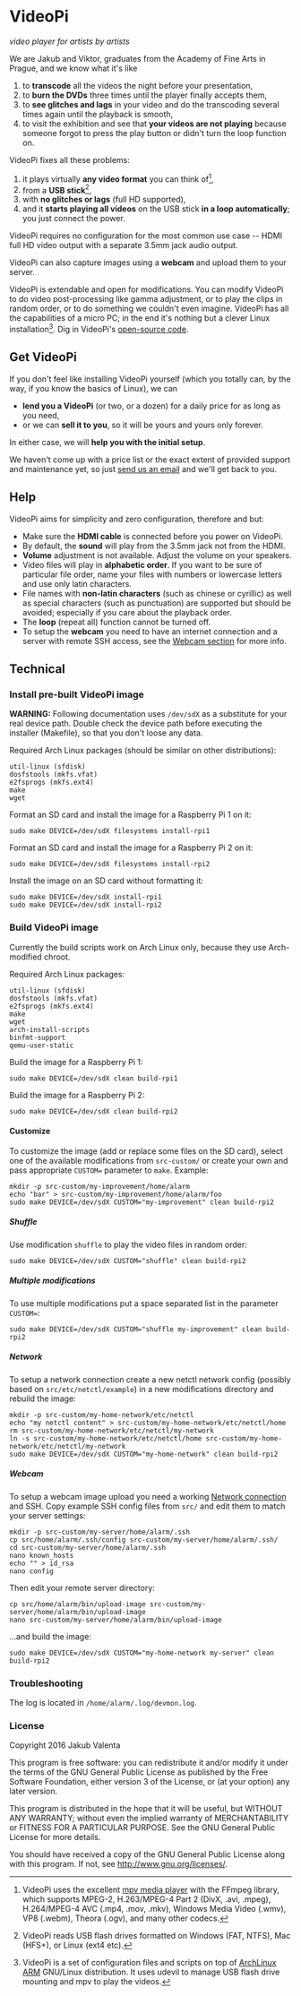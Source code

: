 # VideoPi

*video player for artists by artists*

We are Jakub and Viktor, graduates from the Academy of Fine Arts in Prague, and we know what it's like

1. to __transcode__ all the videos the night before your presentation,
2. to __burn the DVDs__ three times until the player finally accepts them,
3. to __see glitches and lags__ in your video and do the transcoding several times again until the playback is smooth,
4. to visit the exhibition and see that __your videos are not playing__ because someone forgot to press the play button or didn't turn the loop function on.

VideoPi fixes all these problems:

1. it plays virtually __any video format__ you can think of[^1],
2. from a __USB stick__[^2],
3. with __no glitches or lags__ (full HD supported),
4. and it __starts playing all videos__ on the USB stick __in a loop automatically__; you just connect the power.

VideoPi requires no configuration for the most common use case -- HDMI full HD video output with a separate 3.5mm jack audio output.

VideoPi can also capture images using a __webcam__ and upload them to your server.

VideoPi is extendable and open for modifications. You can modify VideoPi to do video post-processing like gamma adjustment, or to play the clips in random order, or to do something we couldn't even imagine. VideoPi has all the capabilities of a micro PC; in the end it's nothing but a clever Linux installation[^3]. Dig in VideoPi's [open-source code](http://lab.saloun.cz/jakub/video-pi).

## Get VideoPi

If you don't feel like installing VideoPi yourself (which you totally can, by the way, if you know the basics of Linux), we can

- __lend you a VideoPi__ (or two, or a dozen) for a daily price for as long as you need,
- or we can __sell it to you__, so it will be yours and yours only forever.

In either case, we will __help you with the initial setup__.

We haven't come up with a price list or the exact extent of provided support and maintenance yet, so just [send us an email](mailto:17bda853@opayq.com) and we'll get back to you.

## Help

VideoPi aims for simplicity and zero configuration, therefore and but:

- Make sure the __HDMI cable__ is connected before you power on VideoPi.
- By default, the __sound__ will play from the 3.5mm jack not from the HDMI.
- __Volume__ adjustment is not available. Adjust the volume on your speakers.
- Video files will play in __alphabetic order__. If you want to be sure of particular file order, name your files with numbers or lowercase letters and use only latin characters.
- File names with __non-latin characters__ (such as chinese or cyrillic) as well as special characters (such as punctuation) are supported but should be avoided; especially if you care about the playback order.
- The __loop__ (repeat all) function cannot be turned off.
- To setup the __webcam__ you need to have an internet connection and a server with remote SSH access, see the [Webcam section](#webcam) for more info.

## Technical

### Install pre-built VideoPi image

__WARNING:__ Following documentation uses `/dev/sdX` as a substitute for your real device path. Double check the device path before executing the installer (Makefile), so that you don't loose any data.

Required Arch Linux packages (should be similar on other distributions):

```
util-linux (sfdisk)
dosfstools (mkfs.vfat)
e2fsprogs (mkfs.ext4)
make
wget
```

Format an SD card and install the image for a Raspberry Pi 1 on it:

```
sudo make DEVICE=/dev/sdX filesystems install-rpi1
```

Format an SD card and install the image for a Raspberry Pi 2 on it:

```
sudo make DEVICE=/dev/sdX filesystems install-rpi2
```

Install the image on an SD card without formatting it:

```
sudo make DEVICE=/dev/sdX install-rpi1
sudo make DEVICE=/dev/sdX install-rpi2
```

### Build VideoPi image

Currently the build scripts work on Arch Linux only, because they use Arch-modified chroot.

Required Arch Linux packages:

```
util-linux (sfdisk)
dosfstools (mkfs.vfat)
e2fsprogs (mkfs.ext4)
make
wget
arch-install-scripts
binfmt-support
qemu-user-static
```

Build the image for a Raspberry Pi 1:

```
sudo make DEVICE=/dev/sdX clean build-rpi1
```

Build the image for a Raspberry Pi 2:

```
sudo make DEVICE=/dev/sdX clean build-rpi2
```

#### Customize

To customize the image (add or replace some files on the SD card), select one of the available modifications from `src-custom/` or create your own and pass appropriate `CUSTOM=` parameter to `make`. Example:

```
mkdir -p src-custom/my-improvement/home/alarm
echo "bar" > src-custom/my-improvement/home/alarm/foo
sudo make DEVICE=/dev/sdX CUSTOM="my-improvement" clean build-rpi2
```

##### Shuffle

Use modification `shuffle` to play the video files in random order:

```
sudo make DEVICE=/dev/sdX CUSTOM="shuffle" clean build-rpi2
```

##### Multiple modifications

To use multiple modifications put a space separated list in the parameter `CUSTOM=`:

```
sudo make DEVICE=/dev/sdX CUSTOM="shuffle my-improvement" clean build-rpi2
```

##### Network

To setup a network connection create a new netctl network config (possibly based on `src/etc/netctl/example`) in a new modifications directory and rebuild the image:

```
mkdir -p src-custom/my-home-network/etc/netctl
echo "my netctl content" > src-custom/my-home-network/etc/netctl/home
rm src-custom/my-home-network/etc/netctl/my-network
ln -s src-custom/my-home-network/etc/netctl/home src-custom/my-home-network/etc/netctl/my-network
sudo make DEVICE=/dev/sdX CUSTOM="my-home-network" clean build-rpi2
```

##### Webcam

To setup a webcam image upload you need a working [Network connection](#network) and SSH. Copy example SSH config files from `src/` and edit them to match your server settings:

```
mkdir -p src-custom/my-server/home/alarm/.ssh
cp src/home/alarm/.ssh/config src-custom/my-server/home/alarm/.ssh/
cd src-custom/my-server/home/alarm/.ssh
nano known_hosts
echo "" > id_rsa
nano config
```

Then edit your remote server directory:

```
cp src/home/alarm/bin/upload-image src-custom/my-server/home/alarm/bin/upload-image
nano src-custom/my-server/home/alarm/bin/upload-image
```

...and build the image:

```
sudo make DEVICE=/dev/sdX CUSTOM="my-home-network my-server" clean build-rpi2
```

### Troubleshooting

The log is located in `/home/alarm/.log/devmon.log`.

### License

Copyright 2016 Jakub Valenta

This program is free software: you can redistribute it and/or modify
it under the terms of the GNU General Public License as published by
the Free Software Foundation, either version 3 of the License, or
(at your option) any later version.

This program is distributed in the hope that it will be useful,
but WITHOUT ANY WARRANTY; without even the implied warranty of
MERCHANTABILITY or FITNESS FOR A PARTICULAR PURPOSE.  See the
GNU General Public License for more details.

You should have received a copy of the GNU General Public License
along with this program.  If not, see <http://www.gnu.org/licenses/>.

[^1]: VideoPi uses the excellent [mpv media player](http://www.mpv.io/) with the FFmpeg library, which supports MPEG-2, H.263/MPEG-4 Part 2 (DivX, .avi, .mpeg), H.264/MPEG-4 AVC (.mp4, .mov, .mkv), Windows Media Video (.wmv), VP8 (.webm), Theora (.ogv), and many other codecs.

[^2]: VideoPi reads USB flash drives formatted on Windows (FAT, NTFS), Mac (HFS+), or Linux (ext4 etc).

[^3]: VideoPi is a set of configuration files and scripts on top of [ArchLinux ARM](http://www.archlinuxarm.org) GNU/Linux distribution. It uses udevil to manage USB flash drive mounting and mpv to play the videos.
